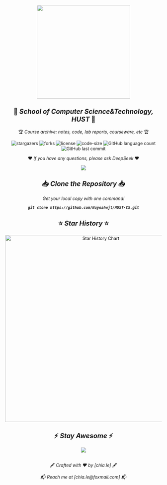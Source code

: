 <div align="center">
  <img width="300" src="https://cdn.jsdelivr.net/gh//Nuyoahwjl/HUST-CS/HUST-CS.png" />
  <h2 align="center">🏫 <i>School of Computer Science&Technology, HUST</i> 🏫</h2>
  <p align="center">🏆 <i>Course archive: notes, code, lab reports, courseware, etc</i> 🏆</p>
</div>


<div align="center">

![stargazers](https://img.shields.io/github/stars/nuyoahwjl/HUST-CS)
![forks](https://img.shields.io/github/forks/nuyoahwjl/HUST-CS)
![license](https://img.shields.io/github/license/nuyoahwjl/HUST-CS?style=flat)
![code-size](https://img.shields.io/github/languages/code-size/Nuyoahwjl/HUST-CS?logo=visualstudiocode&style=flat)
![GitHub language count](https://img.shields.io/github/languages/count/nuyoahwjl/HUST-CS?style=flat)
![GitHub last commit](https://img.shields.io/github/last-commit/nuyoahwjl/HUST-CS)

</div>


<p align="center">❤️ <i>If you have any questions, please ask DeepSeek</i> ❤️</p>
<div align="center">
  <a href="https://deepseek.com">
    <img src="https://img.shields.io/badge/DeepSeek-000000?style=plat&logo=&logoColor=white"/>
  </a>
</div>


<div align="center">
<h2 align="center">📥 <i>Clone the Repository</i> 📥</h2>
  <p align="center"><i>Get your local copy with one command!</i></p>
  <code align="center"><b><i>git clone https://github.com/Nuyoahwjl/HUST-CS.git</i></b></code>
</div>


<!-- <div align="center">
<h2 align="center">⭐ <i>Star History</i> ⭐</h2>
  <a href="https://star-history.com/#nuyoahwjl/HUST-CS&Timeline">
     <img width="500" alt="Star History Chart" src="https://api.star-history.com/svg?repos=nuyoahwjl/HUST-CS&type=Timeline"/>
  </a>
</div> -->


<div align="center">
<h2 align="center">⭐ <i>Star History</i> ⭐</h2>
  <a href="https://starchart.cc/Nuyoahwjl/HUST-CS">
     <img width="600" alt="Star History Chart" src="https://starchart.cc/Nuyoahwjl/HUST-CS.svg?variant=adaptive"/>
  </a>
</div>


<!-- <div align="center">
<h2 align="center">✍️ <i>How to Contribute</i> ✍️</h2>
  <p align="center">🍴 <i>1-Fork the Repository</i> 🍴</p>
  <p align="center"><b><i>Click the 'Fork' button at top-right corner</i></b></p>
  <p align="center">🌿 <i>2-Create a Branch</i> 🌿</p>
  <code align="center"><b><i>git checkout -b your-feature-branch</i></b></code>
  <br>
  <p align="center">💾 <i>3-Commit Changes</i> 💾</p>
  <code align="center"><b><i>git commit -m "Add: [Your message]"</i></b></code>  
  <br>
  <p align="center">🚀 <i>4-Push to GitHub</i> 🚀</p>
  <code align="center"><b><i>git push origin your-feature-branch</i></b></code>
  <br>
  <p align="center">🔄 <i>5-Create Pull Request</i> 🔄</p>
  <p align="center"><b><i>Open PR from your forked repo to main repository</i></b></p>
</div> -->


<!-- <div align="center">
<h2 align="center">📌 <i>Contribution Guidelines</i> 📌</h2>
  <h4 align="center">✅ <i>We welcome</i> ✅</h4>
  <p align="center"><b><i>📚Course notes/material improvements、🐛Bug fixes in code samples、🧪Lab report templates</i></b></p>
  <h4 align="center">❌ <i>Please avoid</i> ❌</h4>
  <p align="center"><b><i>🚫Copyright-protected content 、🗑️Low-quality/unrelated materials、🔒Sensitive information</i></b></p>
</div> -->


<div align="center">
<h2 align="center">⚡️ <i>Stay Awesome</i> ⚡️</h2>
   <img src="https://cdn.jsdelivr.net/gh//Nuyoahwjl/Nuyoahwjl/image/header_.png"/>
</div>
<br>


<p align="center">🖋️ <i>Crafted with ♥ by [chia.le]</i> 🖋️</p>
<p align="center">📬 <i>Reach me at [chia.le@foxmail.com]</i> 📬</p>


<!--
<div align="center">
  <a href="https://img.shields.io">
  <img src="https://img.shields.io/github/commit-activity/m/nuyoahwjl/HUST-CS?style=flat" />
</div>
-->








